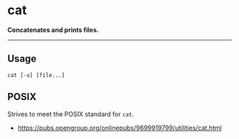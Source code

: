 # cat
**Concatenates and prints files.**

---

## Usage

`cat [-u] [file...]`

## POSIX

Strives to meet the POSIX standard for `cat`.

* https://pubs.opengroup.org/onlinepubs/9699919799/utilities/cat.html

